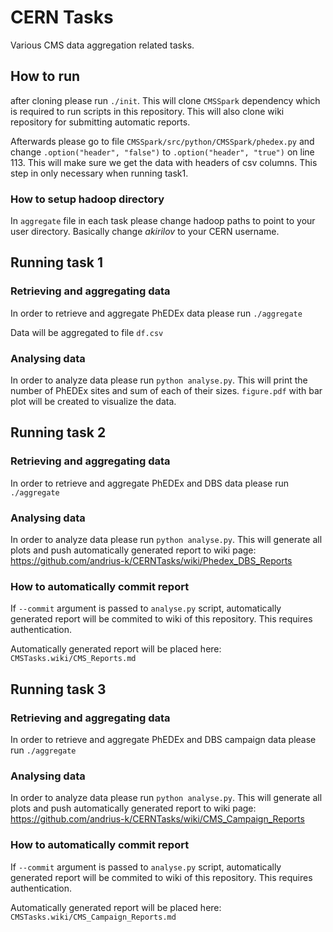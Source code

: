 # CERN Tasks

Various CMS data aggregation related tasks.

## How to run

after cloning please run `./init`. This will clone `CMSSpark` dependency which is required to run scripts in this repository. This will also clone wiki repository for submitting automatic reports.

Afterwards please go to file `CMSSpark/src/python/CMSSpark/phedex.py` and change `.option("header", "false")` to `.option("header", "true")` on line 113. This will make sure we get the data with headers of csv columns. This step in only necessary when running task1.

### How to setup hadoop directory

In `aggregate` file in each task please change hadoop paths to point to your user directory. Basically change *akirilov* to your CERN username.

## Running task 1

### Retrieving and aggregating data

In order to retrieve and aggregate PhEDEx data please run `./aggregate`

Data will be aggregated to file `df.csv`

### Analysing data

In order to analyze data please run `python analyse.py`. This will print the number of PhEDEx sites and sum of each of their sizes. `figure.pdf` with bar plot will be created to visualize the data.

## Running task 2

### Retrieving and aggregating data

In order to retrieve and aggregate PhEDEx and DBS data please run `./aggregate`

### Analysing data

In order to analyze data please run `python analyse.py`. This will generate all plots and push automatically generated report to wiki page: https://github.com/andrius-k/CERNTasks/wiki/Phedex_DBS_Reports

### How to automatically commit report

If `--commit` argument is passed to `analyse.py` script, automatically generated report will be commited to wiki of this repository. This requires authentication.

Automatically generated report will be placed here: `CMSTasks.wiki/CMS_Reports.md`

## Running task 3

### Retrieving and aggregating data

In order to retrieve and aggregate PhEDEx and DBS campaign data please run `./aggregate`

### Analysing data

In order to analyze data please run `python analyse.py`. This will generate all plots and push automatically generated report to wiki page: https://github.com/andrius-k/CERNTasks/wiki/CMS_Campaign_Reports

### How to automatically commit report

If `--commit` argument is passed to `analyse.py` script, automatically generated report will be commited to wiki of this repository. This requires authentication.

Automatically generated report will be placed here: `CMSTasks.wiki/CMS_Campaign_Reports.md`
